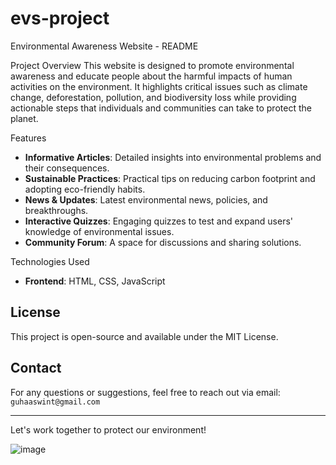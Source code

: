 # evs-project

Environmental Awareness Website - README

 Project Overview
This website is designed to promote environmental awareness and educate people about the harmful impacts of human activities on the environment. It highlights critical issues such as climate change, deforestation, pollution, and biodiversity loss while providing actionable steps that individuals and communities can take to protect the planet.

 Features
- **Informative Articles**: Detailed insights into environmental problems and their consequences.
- **Sustainable Practices**: Practical tips on reducing carbon footprint and adopting eco-friendly habits.
- **News & Updates**: Latest environmental news, policies, and breakthroughs.
- **Interactive Quizzes**: Engaging quizzes to test and expand users' knowledge of environmental issues.
- **Community Forum**: A space for discussions and sharing solutions.

Technologies Used
- **Frontend**: HTML, CSS, JavaScript



## License
This project is open-source and available under the MIT License.

## Contact
For any questions or suggestions, feel free to reach out via email: `guhaaswint@gmail.com`

---
Let's work together to protect our environment!

![image](https://github.com/user-attachments/assets/66aefe3a-d068-4805-b73a-d16ec4d6066b)
